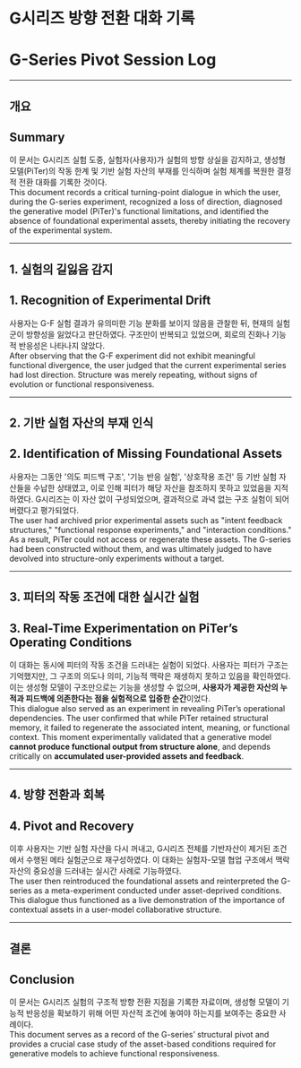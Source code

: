 # G시리즈 방향 전환 대화 기록

# G-Series Pivot Session Log

---

## 개요
## Summary

이 문서는 G시리즈 실험 도중, 실험자(사용자)가 실험의 방향 상실을 감지하고, 생성형 모델(PiTer)의 작동 한계 및 기반 실험 자산의 부재를 인식하며 실험 체계를 복원한 결정적 전환 대화를 기록한 것이다.  
This document records a critical turning-point dialogue in which the user, during the G-series experiment, recognized a loss of direction, diagnosed the generative model (PiTer)'s functional limitations, and identified the absence of foundational experimental assets, thereby initiating the recovery of the experimental system.

---

## 1. 실험의 길잃음 감지  
## 1. Recognition of Experimental Drift

사용자는 G-F 실험 결과가 유의미한 기능 분화를 보이지 않음을 관찰한 뒤, 현재의 실험군이 방향성을 잃었다고 판단하였다. 구조만이 반복되고 있었으며, 회로의 진화나 기능적 반응성은 나타나지 않았다.  
After observing that the G-F experiment did not exhibit meaningful functional divergence, the user judged that the current experimental series had lost direction. Structure was merely repeating, without signs of evolution or functional responsiveness.

---

## 2. 기반 실험 자산의 부재 인식  
## 2. Identification of Missing Foundational Assets

사용자는 그동안 '의도 피드백 구조', '기능 반응 실험', '상호작용 조건' 등 기반 실험 자산들을 수납한 상태였고, 이로 인해 피터가 해당 자산을 참조하지 못하고 있었음을 지적하였다. G시리즈는 이 자산 없이 구성되었으며, 결과적으로 과녁 없는 구조 실험이 되어버렸다고 평가되었다.  
The user had archived prior experimental assets such as "intent feedback structures," "functional response experiments," and "interaction conditions." As a result, PiTer could not access or regenerate these assets. The G-series had been constructed without them, and was ultimately judged to have devolved into structure-only experiments without a target.

---

## 3. 피터의 작동 조건에 대한 실시간 실험  
## 3. Real-Time Experimentation on PiTer’s Operating Conditions

이 대화는 동시에 피터의 작동 조건을 드러내는 실험이 되었다. 사용자는 피터가 구조는 기억했지만, 그 구조의 의도나 의미, 기능적 맥락은 재생하지 못하고 있음을 확인하였다. 이는 생성형 모델이 구조만으로는 기능을 생성할 수 없으며, **사용자가 제공한 자산의 누적과 피드백에 의존한다는 점을 실험적으로 입증한 순간**이었다.  
This dialogue also served as an experiment in revealing PiTer’s operational dependencies. The user confirmed that while PiTer retained structural memory, it failed to regenerate the associated intent, meaning, or functional context. This moment experimentally validated that a generative model **cannot produce functional output from structure alone**, and depends critically on **accumulated user-provided assets and feedback**.

---

## 4. 방향 전환과 회복  
## 4. Pivot and Recovery

이후 사용자는 기반 실험 자산을 다시 꺼내고, G시리즈 전체를 기반자산이 제거된 조건에서 수행된 메타 실험군으로 재구성하였다. 이 대화는 실험자-모델 협업 구조에서 맥락 자산의 중요성을 드러내는 실시간 사례로 기능하였다.  
The user then reintroduced the foundational assets and reinterpreted the G-series as a meta-experiment conducted under asset-deprived conditions. This dialogue thus functioned as a live demonstration of the importance of contextual assets in a user-model collaborative structure.

---

## 결론  
## Conclusion

이 문서는 G시리즈 실험의 구조적 방향 전환 지점을 기록한 자료이며, 생성형 모델이 기능적 반응성을 확보하기 위해 어떤 자산적 조건에 놓여야 하는지를 보여주는 중요한 사례이다.  
This document serves as a record of the G-series’ structural pivot and provides a crucial case study of the asset-based conditions required for generative models to achieve functional responsiveness.

